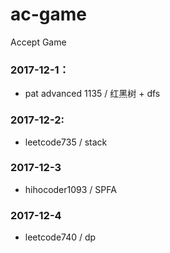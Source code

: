 # ac-game
Accept Game

### 2017-12-1：
- pat advanced 1135 / 红黑树 + dfs
### 2017-12-2:
- leetcode735 / stack
### 2017-12-3
- hihocoder1093 / SPFA
### 2017-12-4
- leetcode740 / dp

